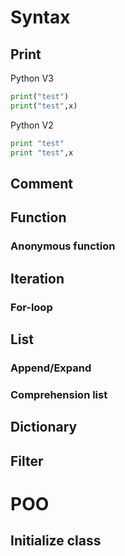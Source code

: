 # Syntax
## Print
Python V3
```python
print("test")
print("test",x)
```
Python V2
```python
print "test"
print "test",x
```
## Comment
## Function
### Anonymous function
## Iteration
### For-loop
## List
### Append/Expand
### Comprehension list
## Dictionary
## Filter

# POO
## Initialize class


<!--stackedit_data:
eyJoaXN0b3J5IjpbMTUzNTc0NjM1OSwzMDE3ODY1MjNdfQ==
-->